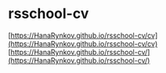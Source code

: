 # rsschool-cv

[https://HanaRynkov.github.io/rsschool-cv/cv](https://HanaRynkov.github.io/rsschool-cv/cv)
[https://HanaRynkov.github.io/rsschool-cv/](https://HanaRynkov.github.io/rsschool-cv/)